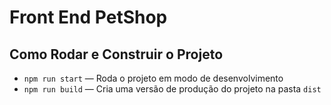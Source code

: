 # Front End PetShop
## Como Rodar e Construir o Projeto 

- `npm run start` — Roda o projeto em modo de desenvolvimento
- `npm run build` — Cria uma versão de produção do projeto na pasta `dist`